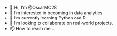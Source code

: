 - 👋 Hi, I’m @OscarMC28
- 👀 I’m interested in becoming in data analytics
- 🌱 I’m currently learning Python and R.
- 💞️ I’m looking to collaborate on real-world projects.
- 📫 How to reach me ...

<!---
OscarMC28/OscarMC28 is a ✨ special ✨ repository because its `README.md` (this file) appears on your GitHub profile.
You can click the Preview link to take a look at your changes.
--->
